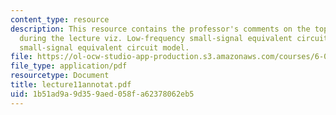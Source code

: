 ```yaml
---
content_type: resource
description: This resource contains the professor's comments on the topics covered
  during the lecture viz. Low-frequency small-signal equivalent circuit model, high-frequency
  small-signal equivalent circuit model.
file: https://ol-ocw-studio-app-production.s3.amazonaws.com/courses/6-012-microelectronic-devices-and-circuits-fall-2005/1b51ad9a9d359aed058fa62378062eb5_lecture11annotat.pdf
file_type: application/pdf
resourcetype: Document
title: lecture11annotat.pdf
uid: 1b51ad9a-9d35-9aed-058f-a62378062eb5
---
```

